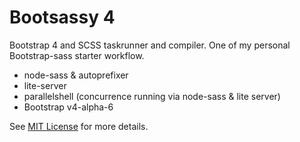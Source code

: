# Bootsassy 4
Bootstrap 4 and SCSS taskrunner and compiler. One of my personal Bootstrap-sass starter workflow.

- node-sass & autoprefixer 
- lite-server
- parallelshell (concurrence running via node-sass & lite server)
- Bootstrap v4-alpha-6

See [MIT License](LICENSE.MD) for more details. 